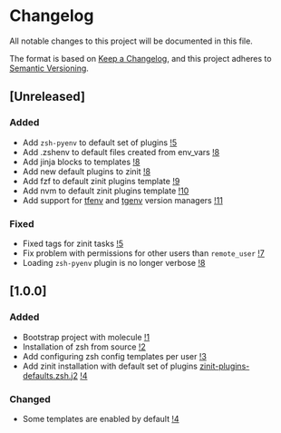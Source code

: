 # Changelog
All notable changes to this project will be documented in this file.

The format is based on [Keep a Changelog](https://keepachangelog.com/en/1.0.0/),
and this project adheres to [Semantic Versioning](https://semver.org/spec/v2.0.0.html).

## [Unreleased]

### Added

* Add `zsh-pyenv` to default set of plugins [!5](https://github.com/nekeal/ansible-role-zsh/pull/5)
* Add .zshenv to default files created from env_vars [!8](https://github.com/nekeal/ansible-role-zsh/pull/8)
* Add jinja blocks to templates [!8](https://github.com/nekeal/ansible-role-zsh/pull/8)
* Add new default plugins to zinit [!8](https://github.com/nekeal/ansible-role-zsh/pull/8)
* Add fzf to default zinit plugins template [!9](https://github.com/nekeal/ansible-role-zsh/pull/9)
* Add nvm to default zinit plugins template [!10](https://github.com/nekeal/ansible-role-zsh/pull/10)
* Add support for [tfenv](https://github.com/tfutils/tfenv) and [tgenv](https://github.com/cunymatthieu/tgenv/tree/master/bin) version managers [!11](https://github.com/nekeal/ansible-role-zsh/pull/11)

### Fixed

* Fixed tags for zinit tasks [!5](https://github.com/nekeal/ansible-role-zsh/pull/5)
* Fix problem with permissions for other users than `remote_user` [!7](https://github.com/nekeal/ansible-role-zsh/pull/5)
* Loading `zsh-pyenv` plugin is no longer verbose [!8](https://github.com/nekeal/ansible-role-zsh/pull/8)

## [1.0.0]

### Added
* Bootstrap project with molecule [!1](https://github.com/nekeal/ansible-role-zsh/pull/1)
* Installation of zsh from source [!2](https://github.com/nekeal/ansible-role-zsh/pull/2)
* Add configuring zsh config templates per user [!3](https://github.com/nekeal/ansible-role-zsh/pull/3)
* Add zinit installation with default set of plugins [zinit-plugins-defaults.zsh.j2](./templates/zinit-plugins-default.zsh.j2) [!4](https://github.com/nekeal/ansible-role-zsh/pull/4)

### Changed
* Some templates are enabled by default [!4](https://github.com/nekeal/ansible-role-zsh/pull/4)
